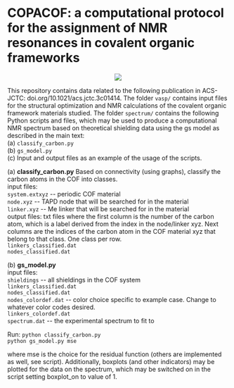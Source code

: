 # COPACOF: a computational protocol for the assignment of NMR resonances in covalent organic frameworks
<p align="center">
<img align="center" src="https://github.ugent.be/storage/user/1787/files/8b99b1c2-32bb-4f30-91d6-6dd24da78548">  
</p>

This repository contains data related to the following publication in ACS-JCTC: doi.org/10.1021/acs.jctc.3c01414. The folder `vasp/` contains input files for the structural optimization and NMR calculations of the covalent organic framework materials studied. The folder `spectrum/` contains the following Python scripts and files, which may be used to produce a computational NMR spectrum based on theoretical shielding data using the gs model as described in the main text:  
  (a) `classify_carbon.py`  
  (b) `gs_model.py`  
  (c) Input and output files as an example of the usage of the scripts.  

(a) **classify_carbon.py** Based on connectivity (using graphs), classify the carbon atoms in the COF into classes.  
    input files:  
      `system.extxyz`  --  periodic COF material  
      `node.xyz` -- TAPD node that will be searched for in the material  
      `linker.xyz` -- Me linker that will be searched for in the material  
    output files: txt files where the first column is the number of the carbon atom, which is a label derived from the index in the node/linker xyz. Next columns are the indices of the carbon atom in the COF material xyz that belong to that class. One class per row.  
      `linkers_classified.dat`  
      `nodes_classified.dat`  
      
 (b) **gs_model.py**  
    input files:  
      `shieldings` -- all shieldings in the COF system  
      `linkers_classified.dat`  
      `nodes_classified.dat`  
      `nodes_colordef.dat` -- color choice specific to example case. Change to whatever color codes desired.  
      `linkers_colordef.dat`  
      `spectrum.dat` -- the experimental spectrum to fit to  

Run: 
`python classify_carbon.py`  
`python gs_model.py mse`  

where mse is the choice for the residual function (others are implemented as well, see script). Additionally, boxplots (and other indicators) may be plotted for the data on the spectrum, which may be switched on in the script setting boxplot_on to value of 1.  

